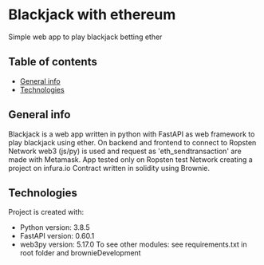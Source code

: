 # Blackjack with ethereum

Simple web app to play blackjack betting ether

## Table of contents
* [General info](#general-info)
* [Technologies](#technologies)

## General info
Blackjack is a web app written in python with FastAPI as web framework to play blackjack using ether.
On backend and frontend to connect to Ropsten Network web3 (js/py) is used and request as 'eth_sendtransaction' are made with Metamask.
App tested only on Ropsten test Network creating a project on infura.io
Contract written in solidity using Brownie.

## Technologies
Project is created with: 
* Python version: 3.8.5
* FastAPI version: 0.60.1
* web3py version: 5.17.0
To see other modules: see requirements.txt in root folder and brownieDevelopment
